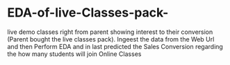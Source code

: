 # EDA-of-live-Classes-pack-
live demo classes right from parent showing interest to their conversion (Parent bought the live classes pack).
Ingeest the data from the Web Url and then Perform EDA and in last predicted the Sales Conversion regarding the how many students will join Online Classes
